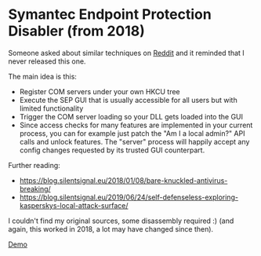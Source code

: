 Symantec Endpoint Protection Disabler (from 2018)
=================================================

Someone asked about similar techniques on [Reddit](https://www.reddit.com/r/redteamsec/comments/18p044i/any_tricks_for_disabling_sep_cybereason/) and it reminded that I never released this one.

The main idea is this:

* Register COM servers under your own HKCU tree
* Execute the SEP GUI that is usually accessible for all users but with limited functionality
* Trigger the COM server loading so your DLL gets loaded into the GUI
* Since access checks for many features are implemented in your current process, you can for example just patch the "Am I a local admin?" API calls and unlock features. The "server" process will happily accept any config changes requested by its trusted GUI counterpart. 

Further reading:

* https://blog.silentsignal.eu/2018/01/08/bare-knuckled-antivirus-breaking/
* https://blog.silentsignal.eu/2019/06/24/self-defenseless-exploring-kasperskys-local-attack-surface/

I couldn't find my original sources, some disassembly required :) (and again, this worked in 2018, a lot may have changed since then).

[Demo](https://youtu.be/sQ49cNMz3HU)
